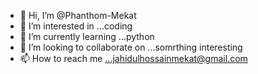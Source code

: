 - 👋 Hi, I’m @Phanthom-Mekat
- 👀 I’m interested in ...coding
- 🌱 I’m currently learning ...python
- 💞️ I’m looking to collaborate on ...somrthing interesting
- 📫 How to reach me ...jahidulhossainmekat@gmail.com

<!---
Phanthom-Mekat/Phanthom-Mekat is a ✨ special ✨ repository because its `README.md` (this file) appears on your GitHub profile.
You can click the Preview link to take a look at your changes.
--->

